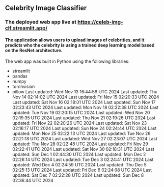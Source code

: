 ## Celebrity Image Classifier
### The deployed web app live at https://celeb-img-clf.streamlit.app/
#### The application allows users to upload images of celebrities, and it predicts who the celebrity is using a trained deep learning model based on the ResNet architecture.
The web app was built in Python using the following libraries:<br>
- streamlit
- pandas
- numpy
- torchvision
- pillow
Last updated: Wed Nov 13 16:44:56 UTC 2024
Last updated: Thu Nov 14 02:14:02 UTC 2024
Last updated: Fri Nov 15 02:20:33 UTC 2024
Last updated: Sat Nov 16 02:18:01 UTC 2024
Last updated: Sun Nov 17 02:23:43 UTC 2024
Last updated: Mon Nov 18 02:22:38 UTC 2024
Last updated: Tue Nov 19 02:20:15 UTC 2024
Last updated: Wed Nov 20 02:19:35 UTC 2024
Last updated: Thu Nov 21 02:19:26 UTC 2024
Last updated: Fri Nov 22 02:20:26 UTC 2024
Last updated: Sat Nov 23 02:16:17 UTC 2024
Last updated: Sun Nov 24 02:24:44 UTC 2024
Last updated: Mon Nov 25 02:22:13 UTC 2024
Last updated: Tue Nov 26 02:21:18 UTC 2024
Last updated: Wed Nov 27 02:23:07 UTC 2024
Last updated: Thu Nov 28 02:22:48 UTC 2024
Last updated: Fri Nov 29 02:22:41 UTC 2024
Last updated: Sat Nov 30 02:18:31 UTC 2024
Last updated: Sun Dec  1 02:44:30 UTC 2024
Last updated: Mon Dec  2 02:26:14 UTC 2024
Last updated: Tue Dec  3 02:24:41 UTC 2024
Last updated: Wed Dec  4 02:24:59 UTC 2024
Last updated: Thu Dec  5 02:25:13 UTC 2024
Last updated: Fri Dec  6 02:24:08 UTC 2024
Last updated: Sat Dec  7 02:22:28 UTC 2024
Last updated: Sun Dec  8 02:36:44 UTC 2024
